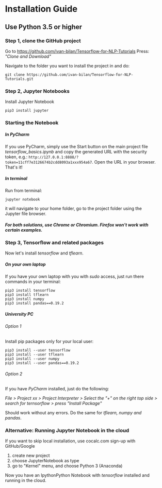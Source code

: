 # Installation Guide
## Use Python 3.5 or higher

### Step 1, clone the GitHub project
Go to https://github.com/ivan-bilan/Tensorflow-for-NLP-Tutorials
Press: _"Clone and Download"_

Navigate to the folder you want to install the project in and do:

```
git clone https://github.com/ivan-bilan/Tensorflow-for-NLP-Tutorials.git
```

### Step 2, Jupyter Notebooks
Install Jupyter Notebook

    pip3 install jupyter

### Starting the Notebook
##### In PyCharm
If you use PyCharm, simply use the Start button on the main project file _tensorflow_basics.ipynb_ and copy the generated URL with the security token, e.g.: 
```http://127.0.0.1:8888/?token=11cff7e3126674b2cdd8093a1xxx954a67```. 
Open the URL in your browser. That's it!

##### In terminal
Run from terminal:
    
    jupyter notebook
    
it will navigate to your home folder, go to the project folder using the Jupyter file browser.

##### For both solutions, use Chrome or Chromium. Firefox won't work with certain examples.

### Step 3, Tensorflow and related packages
Now let's install _tensorflow_ and _tflearn_.

##### On your own laptop
If you have your own laptop with you with _sudo_ access, just run there commands in your terminal:

    pip3 install tensorflow 
    pip3 install tflearn
    pip3 install numpy
    pip3 install pandas==0.19.2

##### University PC

###### Option 1

Install pip packages only for your local user:
 
    pip3 install --user tensorflow 
    pip3 install --user tflearn
    pip3 install --user numpy
    pip3 install --user pandas==0.19.2

###### Option 2

If you have _PyCharm_ installed, just do the following: 

_File > Project xx > Project Interpreter > Select the "+" on the right top side > search for _ternsorflow_ > press "Install Package"_

Should work without any errors. Do the same for _tflearn, numpy and pandas_.


### Alternative: Running Jupyter Notebook in the cloud

If you want to skip local installation, use cocalc.com
sign-up with GitHub/Google
1) create new project
2) choose JupyterNotebook as type
3) go to "Kernel" menu, and choose Python 3 (Anaconda)

Now you have an IpythonPython Notebook with _tensorflow_ installed and running in the cloud.
